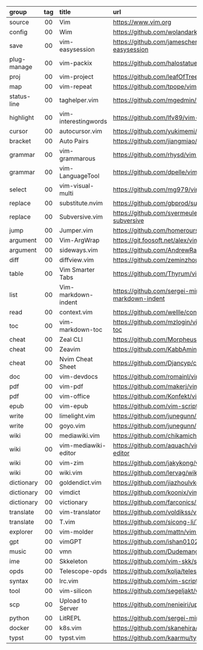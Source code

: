 group       | tag | title                | url
:-          | :-: | :-                   | :-
source      | 00  | Vim                  | https://www.vim.org
config      | 00  | Wim                  | https://github.com/wolandark/wim
save        | 00  | vim-easysession      | https://github.com/jamescherti/vim-easysession
plug-manage | 00  | vim-packix           | https://github.com/halostatue/vim-packix
proj        | 00  | vim-project          | https://github.com/leafOfTree/vim-project
map         | 00  | vim-repeat           | https://github.com/tpope/vim-repeat
status-line | 00  | taghelper.vim        | https://github.com/mgedmin/taghelper.vim
highlight   | 00  | vim-interestingwords | https://github.com/lfv89/vim-interestingwords
cursor      | 00  | autocursor.vim       | https://github.com/yukimemi/autocursor.vim
bracket     | 00  | Auto Pairs           | https://github.com/jiangmiao/auto-pairs
grammar     | 00  | vim-grammarous       | https://github.com/rhysd/vim-grammarous
grammar     | 00  | vim-LanguageTool     | https://github.com/dpelle/vim-LanguageTool
select      | 00  | vim-visual-multi     | https://github.com/mg979/vim-visual-multi
replace     | 00  | substitute.nvim      | https://github.com/gbprod/substitute.nvim
replace     | 00  | Subversive.vim       | https://github.com/svermeulen/vim-subversive
jump        | 00  | Jumper.vim           | https://github.com/homerours/jumper.vim
argument    | 00  | Vim-ArgWrap          | https://git.foosoft.net/alex/vim-argwrap
argument    | 00  | sideways.vim         | https://github.com/AndrewRadev/sideways.vim
diff        | 00  | diffview.vim         | https://github.com/zeminzhou/diffview.vim
table       | 00  | Vim Smarter Tabs     | https://github.com/Thyrum/vim-stabs
list        | 00  | Vim-markdown-indent  | https://github.com/sergei-mironov/vim-markdown-indent
read        | 00  | context.vim          | https://github.com/wellle/context.vim
toc         | 00  | vim-markdown-toc     | https://github.com/mzlogin/vim-markdown-toc
cheat       | 00  | Zeal CLI             | https://github.com/Morpheus636/zeal-cli
cheat       | 00  | Zeavim               | https://github.com/KabbAmine/zeavim.vim
cheat       | 00  | Nvim Cheat Sheet     | https://github.com/Djancyp/cheat-sheet
doc         | 00  | vim-devdocs          | https://github.com/romainl/vim-devdocs
pdf         | 00  | vim-pdf              | https://github.com/makerj/vim-pdf
pdf         | 00  | vim-office           | https://github.com/Konfekt/vim-office
epub        | 00  | vim-epub             | https://github.com/vim-scripts/Vim-EPUB
write       | 00  | limelight.vim        | https://github.com/junegunn/limelight.vim
write       | 00  | goyo.vim             | https://github.com/junegunn/goyo.vim
wiki        | 00  | mediawiki.vim        | https://github.com/chikamichi/mediawiki.vim
wiki        | 00  | vim-mediawiki-editor | https://github.com/aquach/vim-mediawiki-editor
wiki        | 00  | vim-zim              | https://github.com/jakykong/vim-zim
wiki        | 00  | wiki.vim             | https://github.com/lervag/wiki.vim
dictionary  | 00  | goldendict.vim       | https://github.com/jiazhoulvke/goldendict.vim
dictionary  | 00  | vimdict              | https://github.com/koonix/vimdict
dictionary  | 00  | victionary           | https://github.com/farconics/victionary
translate   | 00  | vim-translator       | https://github.com/voldikss/vim-translator
translate   | 00  | T.vim                | https://github.com/sicong-li/T.vim
explorer    | 00  | vim-molder           | https://github.com/mattn/vim-molder
gpt         | 00  | vimGPT               | https://github.com/ishan0102/vimGPT
music       | 00  | vmn                  | https://github.com/Dudemanguy/vmn
ime         | 00  | Skkeleton            | https://github.com/vim-skk/skkeleton
opds        | 00  | Telescope-opds       | https://github.com/kolja/telescope-opds
syntax      | 00  | lrc.vim              | https://github.com/vim-scripts/lrc.vim
tool        | 00  | vim-silicon          | https://github.com/segeljakt/vim-silicon
scp         | 00  | Upload to Server     | https://github.com/nenieiri/upload_to_server
python      | 00  | LitREPL              | https://github.com/sergei-mironov/litrepl.vim
docker      | 00  | k8s.vim              | https://github.com/skanehira/k8s.vim
typst       | 00  | typst.vim            | https://github.com/kaarmu/typst.vim